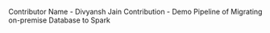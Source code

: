 Contributor Name - Divyansh Jain
Contribution - Demo Pipeline of Migrating on-premise Database to Spark
